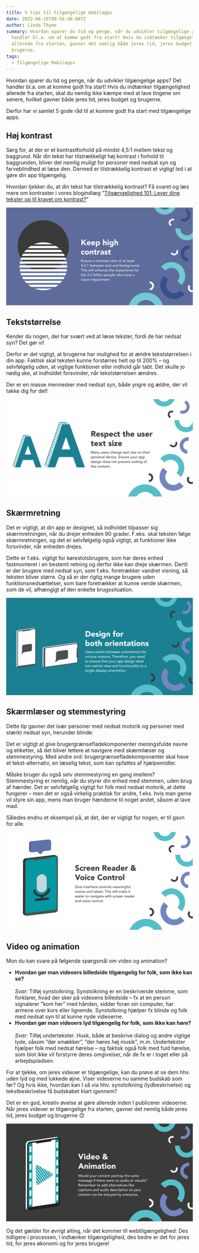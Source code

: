 ```yaml
---
title: 5 tips til tilgængelige mobilapps
date: 2022-06-16T08:56:40.007Z
author: Linda Thyme
summary: Hvordan sparer du tid og penge, når du udvikler tilgængelige apps? Det
  handler bl.a. om at komme godt fra start! Hvis du indtænker tilgængelighed
  allerede fra starten, gavner det nemlig både jeres tid, jeres budget og
  brugerne.
tags:
  - Tilgængelige Mobilapps
---
```

Hvordan sparer du tid og penge, når du udvikler tilgængelige apps? Det handler bl.a. om at komme godt fra start! Hvis du indtænker tilgængelighed allerede fra starten, skal du nemlig ikke kæmpe med at lave tingene om senere, hvilket gavner både jeres tid, jeres budget og brugerne. 

Derfor har vi samlet 5 gode råd til at komme godt fra start med tilgængelige apps.

## Høj kontrast

Sørg for, at der er et kontrastforhold på mindst 4,5:1 mellem tekst og baggrund. Når din tekst har tilstrækkeligt høj kontrast i forhold til baggrunden, bliver det nemlig muligt for personer med nedsat syn og farveblindhed at læse den. Dermed er tilstrækkelig kontrast et vigtigt led i at gøre din app tilgængelig.

Hvordan tjekker du, at din tekst har tilstrækkelig kontrast? Få svaret og læs mere om kontraster i vores blogindlæg ”[Tilgængelighed 101: Lever dine tekster op til kravet om kontrast?](https://inklusio.dk/posts/digital-tilgaengelighed-101-lever-dine-tekster-op-til-kravet-om-kontrast/)” 

![Illustrationen viser et eksempel på høj kontrast, illustreret via en hvid cirkel, som delvist overlapper en sort cirkel. Tekst på billedet: ”Sørg for høj kontrast. Sørg for et kontrastforhold på mindst 4,5:1 mellem tekst og baggrund. Dette vil forbedre oplevelsen for personer med nedsat syn”](/img/kontrast-mobilapps.png)

## Tekststørrelse

Kender du nogen, der har svært ved at læse tekster, fordi de har nedsat syn? Det gør vi!

Derfor er det vigtigt, at brugerne har mulighed for at ændre tekststørrelsen i din app. Faktisk skal teksten kunne forstørres helt op til 200% – og selvfølgelig uden, at vigtige funktioner eller indhold går tabt. Det skulle jo nødig ske, at indholdet forsvinder, når tekststørrelsen ændres.

Der er en masse mennesker med nedsat syn, både yngre og ældre, der vil takke dig for det!

![Illustrationen viser bogstavet A med henholdsvis stor og lille skriftstørrelse. Tekst på billedet: ”Mange brugere ændrer tekststørrelsen på deres personlige enheder. Sørg for, at dit at design ikke forhindrer, at tekststørrelsen kan ændres”.](/img/tekststoerrelse-mobilapps.png)

## Skærmretning

Det er vigtigt, at din app er designet, så indholdet tilpasser sig skærmretningen, når du drejer enheden 90 grader. F.eks. skal teksten følge skærmretningen, og det er selvfølgelig også vigtigt, at funktioner ikke forsvinder, når enheden drejes.

Dette er f.eks. vigtigt for kørestolsbrugere, som har deres enhed fastmonteret i en bestemt retning og derfor ikke kan dreje skærmen. Dertil er der brugere med nedsat syn, som f.eks. foretrækker vandret visning, så teksten bliver større. Og så er der rigtig mange brugere uden funktionsnedsættelser, som bare foretrækker at kunne vende skærmen, som de vil, afhængigt af den enkelte brugssituation.

![Illustration viser, at mobilapplikationers design skal tilpasse sig skærmretningen, når mobile enheder drejes 90 grader. Tekst på billedet: ”Brugere skifter enhedens retning af mange forskellige årsager. Derfor skal du sikre, at dit at design ikke begrænser visning og funktionalitet til en enkelt skærmretning.”](/img/skaermretning-mobilapps.png)

## Skærmlæser og stemmestyring

Dette tip gavner det især personer med nedsat motorik og personer med stærkt nedsat syn, herunder blinde:

Det er vigtigt at give brugergrænsefladekomponenter meningsfulde navne og etiketter, så det bliver lettere at navigere med skærmlæser og stemmestyring. Med andre ord: brugergrænsefladekomponenter skal have et tekst-alternativ, en læselig tekst, som kan opfattes af hjælpemidler.

Måske bruger du også selv stemmestyring en gang imellem? Stemmestyring er nemlig, når du styrer din enhed med stemmen, uden brug af hænder. Det er selvfølgelig vigtigt for folk med nedsat motorik, at dette fungerer – men det er også virkelig praktisk for andre, f.eks. hvis man gerne vil styre sin app, mens man bruger hænderne til noget andet, såsom at lave mad.

Således endnu et eksempel på, at det, der er vigtigt for nogen, er til gavn for alle.

![Illustrationen viser en mobil enhed med en taleboble henover. ”Tekst på billedet: Skærmlæser og stemmestyring: giv brugergrænsefladekomponenter meningsfulde navne og etiketter. Dette vil gøre det lettere at navigere med skærmlæser og stemmestyring.”](/img/skaermlaeser-og-stemmestyring-mobilapps.png)

## Video og animation

Mon du kan svare på følgende spørgsmål om video og animation?

* **Hvordan gør man videoers billedside tilgængelig for folk, som ikke kan se?**
  \
  \
  *Svar:* Tilføj synstolkning. Synstolkning er en beskrivende stemme, som forklarer, hvad der sker på videoens billedside – fx at en person signalerer ”kom her” med hånden, sidder foran sin computer, har armene over kors eller lignende.
  Synstolkning hjælper fx blinde og folk med nedsat syn til at kunne nyde videoerne.
* **Hvordan gør man videoers lyd tilgængelig for folk, som ikke kan høre?**
  \
  \
  *Svar:* Tilføj undertekster. Husk, både at beskrive dialog og andre vigtige lyde, såsom ”dør smækker”, ”der høres høj musik”, m.m. 
  Undertekster hjælper folk med nedsat hørelse – og faktisk også folk med fuld hørelse, som blot ikke vil forstyrre deres omgivelser, når de fx er i toget eller på arbejdspladsen.

For at tjekke, om jeres videoer er tilgængelige, kan du prøve at se dem hhv. uden lyd og med lukkede øjne. Viser videoerne nu samme budskab som før? Og hvis ikke, hvordan kan I så via hhv. synstolkning (lydbeskrivelse) og tekstbeskrivelse få budskabet klart igennem?

Det er en god, kreativ øvelse at gøre allerede inden I publicerer videoerne. Når jeres videoer er tilgængelige fra starten, gavner det nemlig både jeres tid, jeres budget og brugerne 😊 

![Illustrationen viser en mobil enhed med ikonet 'play' på skærmen. Tekst på billedet: ”Ville dit indhold vise det samme budskab, hvis der ikke var lyd eller billedindhold? Husk at tilføje alternativer såsom undertekster og synstolkning, så dit indhold kan nydes af alle.” ](/img/video-og-animation-mobilapps.png)

Og det gælder for øvrigt alting, når det kommer til webtilgængelighed: Des tidligere i processen, I indtænker tilgængelighed, des bedre er det for jeres tid, for jeres økonomi og for jeres brugere!